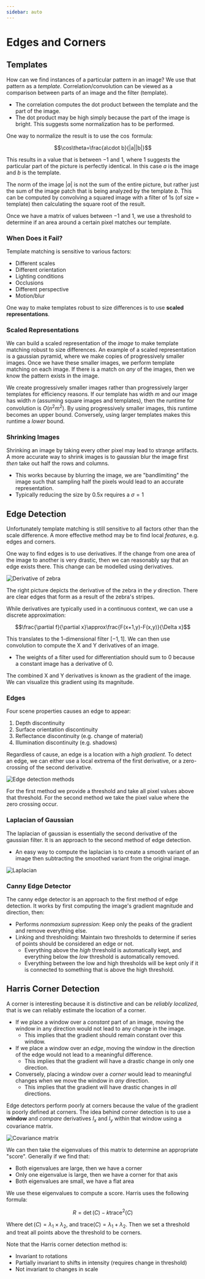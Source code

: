 ```yaml
---
sidebar: auto
---
```


# Edges and Corners

## Templates

How can we find instances of a particular pattern in an image? We use that pattern as a *template*. Correlation/convolution can be viewed as a comparison between parts of an image and the filter (template).

* The correlation computes the dot product between the template and the part of the image.
* The dot product may be high simply because the part of the image is bright. This suggests some normalization has to be performed.

One way to normalize the result is to use the $\cos$ formula:

$$\cos\theta=\frac{a\cdot b}{|a||b|}$$

This results in a value that is between $-1$ and $1$, where $1$ suggests the particular part of the picture is perfectly identical. In this case $a$ is the image and $b$ is the template.

The norm of the image $|a|$ is not the sum of the entire picture, but rather just the sum of the image patch that is being analyzed by the template $b$. This can be computed by convolving a squared image with a filter of 1s (of size = template) then calculating the square root of the result.

Once we have a matrix of values between $-1$ and $1$, we use a threshold to determine if an area around a certain pixel matches our template.

### When Does it Fail?

Template matching is sensitive to various factors:

* Different scales
* Different orientation
* Lighting conditions
* Occlusions
* Different perspective
* Motion/blur

One way to make templates robust to size differences is to use **scaled representations**.

### Scaled Representations

We can build a scaled representation of the *image* to make template matching robust to size differences. An example of a scaled representation is a gaussian pyramid, where we make copies of progressively smaller images. Once we have these smaller images, we perform template matching on each image. If there is a match on *any* of the images, then we know the pattern exists in the image.

We create progressively smaller images rather than progressively larger templates for efficiency reasons. If our template has width $m$ and our image has width $n$ (assuming square images and templates), then the runtime for convolution is $O(n^2m^2)$. By using progressively smaller images, this runtime becomes an upper bound. Conversely, using larger templates makes this runtime a *lower* bound.

### Shrinking Images

Shrinking an image by taking every other pixel may lead to strange artifacts. A more accurate way to shrink images is to gaussian blur the image first *then* take out half the rows and columns.

* This works because by blurring the image, we are "bandlimiting" the image such that sampling half the pixels would lead to an accurate representation.
* Typically reducing the size by 0.5x requires a $\sigma = 1$

## Edge Detection

Unfortunately template matching is still sensitive to all factors other than the scale difference. A more effective method may be to find local *features*, e.g. edges and corners.

One way to find edges is to use derivatives. If the change from one area of the image to another is very drastic, then we can reasonably say that an edge exists there. This change can be modelled using derivatives.

![Derivative of zebra](./01-zebra-derivative.png)

The right picture depicts the derivative of the zebra in the $y$ direction. There are clear edges that form as a result of the zebra's stripes.

While derivatives are typically used in a continuous context, we can use a discrete approximation:

$$\frac{\partial f}{\partial x}\approx\frac{F(x+1,y)-F(x,y)}{\Delta x}$$

This translates to the 1-dimensional filter $[-1, 1]$. We can then use convolution to compute the X and Y derivatives of an image.

* The weights of a filter used for differentiation should sum to 0 because a constant image has a derivative of 0.

The combined X and Y derivatives is known as the gradient of the image. We can visualize this gradient using its magnitude.

### Edges

Four scene properties causes an edge to appear:

1. Depth discontinuity
2. Surface orientation discontinuity
3. Reflectance discontinuity (e.g. change of material)
4. Illumination discontinuity (e.g. shadows)

Regardless of cause, an edge is a location with a *high gradient*. To detect an edge, we can either use a local extrema of the first derivative, or a zero-crossing of the second derivative.

![Edge detection methods](./02-edge-detection.png)

For the first method we provide a threshold and take all pixel values above that threshold. For the second method we take the pixel value where the zero crossing occur.

### Laplacian of Gaussian

The laplacian of gaussian is essentially the second derivative of the gaussian filter. It is an approach to the second method of edge detection.

* An easy way to compute the laplacian is to create a smooth variant of an image then subtracting the smoothed variant from the original image.

![Laplacian](./03-laplacian.png)

### Canny Edge Detector

The canny edge detector is an approach to the first method of edge detection. It works by first computing the image's gradient magnitude and direction, then:

* Performs *nonmaxium supression*: Keep only the peaks of the gradient and remove everything else.
* Linking and thresholding: Maintain two thresholds to determine if series of points should be considered an edge or not.
	* Everything above the *high* threshold is automatically kept, and everything below the *low* threshold is automatically removed.
	* Everything between the low and high thresholds will be kept only if it is connected to something that is above the high threshold.

## Harris Corner Detection

A corner is interesting because it is distinctive and can be *reliably localized*, that is we can reliably estimate the location of a corner.

* If we place a window over a *constant* part of an image, moving the window in any direction would not lead to any change in the image.
	* This implies that the gradient should remain constant over this window.
* If we place a window over an *edge*, moving the window in the direction of the edge would not lead to a meaningful difference.
	* This implies that the gradient will have a drastic change in only one direction.
* Conversely, placing a window over a *corner* would lead to meaningful changes when we move the window in *any* direction.
	* This implies that the gradient will have drastic changes in *all* directions.

Edge detectors perform poorly at corners because the value of the gradient is poorly defined at corners. The idea behind corner detection is to use a **window** and *compare* derivatives $I_x$ and $I_y$ within that window using a covariance matrix. 

![Covariance matrix](./04-covariance-matrix.png)

We can then take the eigenvalues of this matrix to determine an appropriate "score". Generally if we find that:

* Both eigenvalues are large, then we have a corner
* Only one eigenvalue is large, then we have a corner for that axis
* Both eigenvalues are small, we have a flat area

We use these eigenvalues to compute a score. Harris uses the following formula:

$$R=\det(C)-k\text{trace}^2(C)$$

Where $\det(C)=\lambda_1\times\lambda_2$, and $\text{trace}(C)=\lambda_1+\lambda_2$. Then we set a threshold and treat all points above the threshold to be corners.

Note that the Harris corner detection method is:

* Invariant to rotations
* Partially invariant to shifts in intensity (requires change in threshold)
* Not invariant to changes in scale




